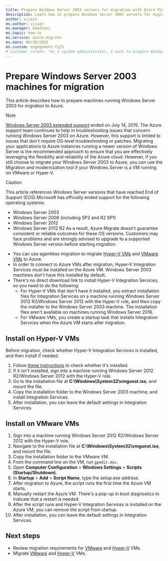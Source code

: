 ```yaml
---
title: Prepare Windows Server 2003 servers for migration with Azure Migrate
description: Learn how to prepare Windows Server 2003 servers for migration with Azure Migrate.
author: vijain
ms.author: vijain
ms.manager: kmadnani
ms.topic: how-to
ms.service: azure-migrate
ms.date: 06/30/2023
ms.custom: engagement-fy25
# Customer intent: "As a system administrator, I want to prepare Windows Server 2003 machines for migration to Azure, so that I can ensure a smooth transition and take advantage of newer server features and support."
---
```



# Prepare Windows Server 2003 machines for migration

This article describes how to prepare machines running Windows Server 2003 for migration to Azure. 


> [!NOTE]
> [Windows Server 2003 extended support](/troubleshoot/azure/virtual-machines/run-win-server-2003#microsoft-windows-server-2003-end-of-support) ended on July 14, 2015.  The Azure support team continues to help in troubleshooting issues that concern running Windows Server 2003 on Azure. However, this support is limited to issues that don't require OS-level troubleshooting or patches. Migrating your applications to Azure instances running a newer version of Windows Server is the recommended approach to ensure that you are effectively leveraging the flexibility and reliability of the Azure cloud. However, if you still choose to migrate your Windows Server 2003 to Azure, you can use the Migration and modernization tool if your Windows Server is a VM running on VMware or Hyper-V.

> [!CAUTION]
> This article references Windows Server versions that have reached End of Support (EOS).Microsoft has officially ended support for the following operating systems:
> - Windows Server 2003
> - Windows Server 2008 (including SP2 and R2 SP1)
> - Windows Server 2012
> - Windows Server 2012 R2
As a result, Azure Migrate doesn’t guarantee consistent or reliable outcomes for these OS versions. Customers may face problems and are strongly advised to upgrade to a supported Windows Server version before starting migration.

- You can use agentless migration to migrate [Hyper-V VMs](tutorial-migrate-hyper-v.md) and [VMware VMs](tutorial-migrate-vmware.md) to Azure.
- In order to connect to Azure VMs after migration, Hyper-V Integration Services must be installed on the Azure VM. Windows Server 2003 machines don't have this installed by default.
- There's no direct download link to install Hyper-V Integration Services, so you need to do the following:
    - For Hyper-V VMs that don't have it installed, you extract installation files for Integration Services on a machine running Windows Server 2012 R2/Windows Server 2012 with the Hyper-V role, and then copy the installer to the Windows Server 2003 machine. The installation files aren't available on machines running Windows Server 2016.
    - For VMware VMs, you create a startup task that installs Integration Services when the Azure VM starts after migration.


## Install on Hyper-V VMs

Before migration, check whether Hyper-V Integration Services is installed, and then install if needed.

1. Follow [these instructions](/windows-server/virtualization/hyper-v/manage/manage-hyper-v-integration-services#turn-an-integration-service-on-or-off-using-hyper-v-manager) to check whether it's installed.
2. If it isn't installed, sign into a machine running Windows Server 2012 R2/Windows Server 2012 with the Hyper-V role.
3. Go to the installation file at **C:\Windows\System32\vmguest.iso**, and mount the file.
2. Copy the installation folder to the Windows Server 2003 machine, and install Integration Services.
4. After installation, you can leave the default settings in Integration Services. 

## Install on VMware VMs

1. Sign into a machine running Windows Server 2012 R2/Windows Server 2012 with the Hyper-V role.
2. Navigate to the installation file at **C:\Windows\System32\vmguest.iso**, and mount the file.
3. Copy the installation folder to the VMware VM.
4. From the command line on the VM, run ```gpedit.msc```.
5. Open **Computer Configuration** > **Windows Settings** > **Scripts (Startup/Shutdown)**.
6. In **Startup** > **Add** > **Script Name**, type the setup.exe address.
7. After migration to Azure, the script runs the first time the Azure VM starts.
8. Manually restart the Azure VM. There's a pop-up in boot diagnostics to indicate that a restart is needed.
9. After the script runs and Hyper-V Integration Services is installed on the Azure VM, you can remove the script from startup.
10. After installation, you can leave the default settings in Integration Services. 

## Next steps

- Review migration requirements for [VMware](migrate-support-matrix-vmware-migration.md) and [Hyper-V](migrate-support-matrix-hyper-v-migration.md) VMs.
- Migrate [VMware](server-migrate-overview.md) and [Hyper-V](tutorial-migrate-hyper-v.md) VMs.
